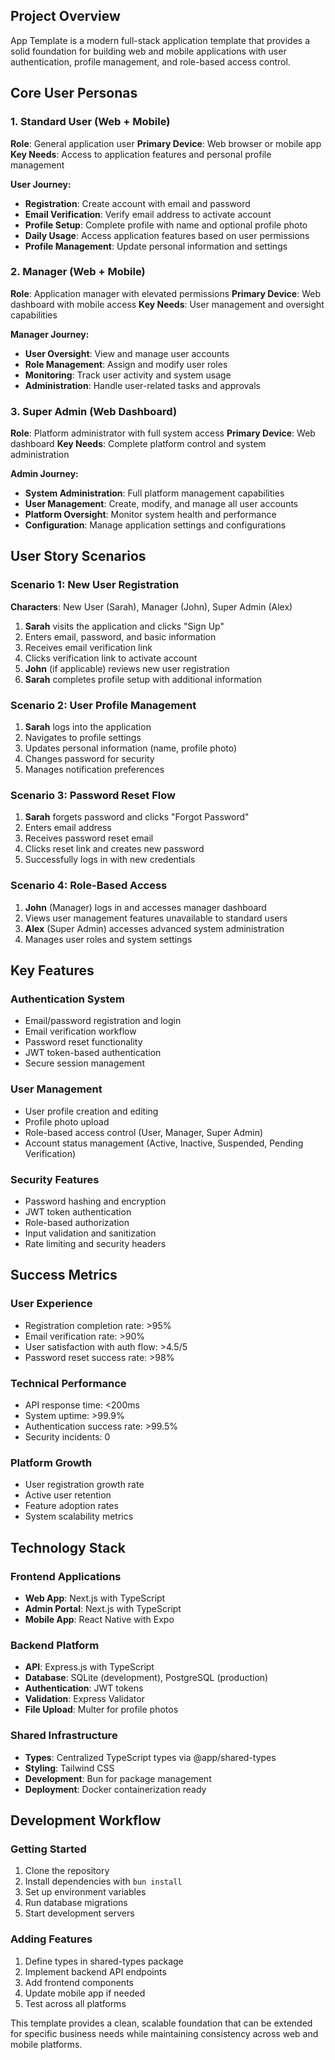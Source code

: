 ## Project Overview

App Template is a modern full-stack application template that provides a solid foundation for building web and mobile applications with user authentication, profile management, and role-based access control.

## Core User Personas

### 1. **Standard User** (Web + Mobile)

**Role**: General application user
**Primary Device**: Web browser or mobile app
**Key Needs**: Access to application features and personal profile management

**User Journey:**
- **Registration**: Create account with email and password
- **Email Verification**: Verify email address to activate account
- **Profile Setup**: Complete profile with name and optional profile photo
- **Daily Usage**: Access application features based on user permissions
- **Profile Management**: Update personal information and settings

### 2. **Manager** (Web + Mobile)

**Role**: Application manager with elevated permissions
**Primary Device**: Web dashboard with mobile access
**Key Needs**: User management and oversight capabilities

**Manager Journey:**
- **User Oversight**: View and manage user accounts
- **Role Management**: Assign and modify user roles
- **Monitoring**: Track user activity and system usage
- **Administration**: Handle user-related tasks and approvals

### 3. **Super Admin** (Web Dashboard)

**Role**: Platform administrator with full system access
**Primary Device**: Web dashboard
**Key Needs**: Complete platform control and system administration

**Admin Journey:**
- **System Administration**: Full platform management capabilities
- **User Management**: Create, modify, and manage all user accounts
- **Platform Oversight**: Monitor system health and performance
- **Configuration**: Manage application settings and configurations

## User Story Scenarios

### Scenario 1: New User Registration

**Characters**: New User (Sarah), Manager (John), Super Admin (Alex)

1. **Sarah** visits the application and clicks "Sign Up"
2. Enters email, password, and basic information
3. Receives email verification link
4. Clicks verification link to activate account
5. **John** (if applicable) reviews new user registration
6. **Sarah** completes profile setup with additional information

### Scenario 2: User Profile Management

1. **Sarah** logs into the application
2. Navigates to profile settings
3. Updates personal information (name, profile photo)
4. Changes password for security
5. Manages notification preferences

### Scenario 3: Password Reset Flow

1. **Sarah** forgets password and clicks "Forgot Password"
2. Enters email address
3. Receives password reset email
4. Clicks reset link and creates new password
5. Successfully logs in with new credentials

### Scenario 4: Role-Based Access

1. **John** (Manager) logs in and accesses manager dashboard
2. Views user management features unavailable to standard users
3. **Alex** (Super Admin) accesses advanced system administration
4. Manages user roles and system settings

## Key Features

### Authentication System
- Email/password registration and login
- Email verification workflow
- Password reset functionality
- JWT token-based authentication
- Secure session management

### User Management
- User profile creation and editing
- Profile photo upload
- Role-based access control (User, Manager, Super Admin)
- Account status management (Active, Inactive, Suspended, Pending Verification)

### Security Features
- Password hashing and encryption
- JWT token authentication
- Role-based authorization
- Input validation and sanitization
- Rate limiting and security headers

## Success Metrics

### User Experience
- Registration completion rate: >95%
- Email verification rate: >90%
- User satisfaction with auth flow: >4.5/5
- Password reset success rate: >98%

### Technical Performance
- API response time: <200ms
- System uptime: >99.9%
- Authentication success rate: >99.5%
- Security incidents: 0

### Platform Growth
- User registration growth rate
- Active user retention
- Feature adoption rates
- System scalability metrics

## Technology Stack

### Frontend Applications
- **Web App**: Next.js with TypeScript
- **Admin Portal**: Next.js with TypeScript
- **Mobile App**: React Native with Expo

### Backend Platform
- **API**: Express.js with TypeScript
- **Database**: SQLite (development), PostgreSQL (production)
- **Authentication**: JWT tokens
- **Validation**: Express Validator
- **File Upload**: Multer for profile photos

### Shared Infrastructure
- **Types**: Centralized TypeScript types via @app/shared-types
- **Styling**: Tailwind CSS
- **Development**: Bun for package management
- **Deployment**: Docker containerization ready

## Development Workflow

### Getting Started
1. Clone the repository
2. Install dependencies with `bun install`
3. Set up environment variables
4. Run database migrations
5. Start development servers

### Adding Features
1. Define types in shared-types package
2. Implement backend API endpoints
3. Add frontend components
4. Update mobile app if needed
5. Test across all platforms

This template provides a clean, scalable foundation that can be extended for specific business needs while maintaining consistency across web and mobile platforms.